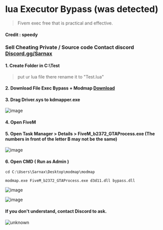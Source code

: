 # lua Executor Bypass (was detected)
> Fivem exec free that is practical and effective.

#### Credit : speedy

### Sell Cheating Private / Source code Contact discord  [Discord.gg/Sarnax](https://discord.com/invite/sarnax) 


#### 1. Create Folder in C:\Test
> put ur lua file there rename it to "Test.lua"


#### 2. Download File Exec Bypass + Modmap [Download](https://github.com/SarnaxLii/Exec-cmd/releases/tag/Fivem)

#### 3. Drag Driver.sys to kdmapper.exe
![image](https://user-images.githubusercontent.com/94861415/152669396-1e15edf2-48bf-453a-970d-d726ad4c15f6.png)

#### 4. Open FiveM 

#### 5. Open Task Manager > Details > FiveM_b2372_GTAProcess.exe (The numbers in front of the letter B may not be the same)
![image](https://user-images.githubusercontent.com/94861415/152669415-d7ec29c9-a5e3-4f15-88f4-dc2b5eb8f2c1.png)

#### 6. Open CMD ( Run as Admin )

```
cd C:\Users\Sarnax\Desktop\modmap\modmap
```


```
modmap.exe FiveM_b2372_GTAProcess.exe d3d11.dll bypass.dll
```

![image](https://user-images.githubusercontent.com/94861415/152669463-dccc0237-0dad-4d01-9d1d-432c0c0f98b0.png)

![image](https://user-images.githubusercontent.com/94861415/152669486-def2e29b-5982-44b3-99ad-680a1d151650.png)



#### If you don't understand, contact Discord to ask.

![unknown](https://user-images.githubusercontent.com/94861415/152669512-640736bc-7139-4097-9f5c-d51545ea64ee.png)


